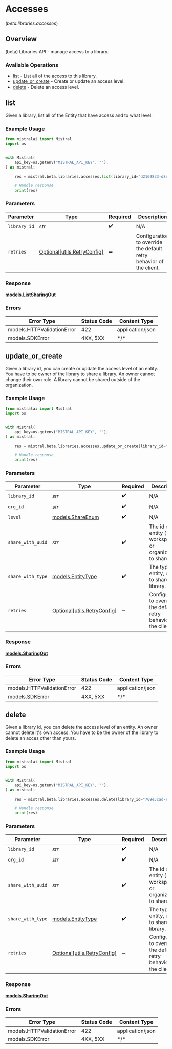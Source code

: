 # Accesses
(*beta.libraries.accesses*)

## Overview

(beta) Libraries API - manage access to a library.

### Available Operations

* [list](#list) - List all of the access to this library.
* [update_or_create](#update_or_create) - Create or update an access level.
* [delete](#delete) - Delete an access level.

## list

Given a library, list all of the Entity that have access and to what level.

### Example Usage

<!-- UsageSnippet language="python" operationID="libraries_share_list_v1" method="get" path="/v1/libraries/{library_id}/share" -->
```python
from mistralai import Mistral
import os


with Mistral(
    api_key=os.getenv("MISTRAL_API_KEY", ""),
) as mistral:

    res = mistral.beta.libraries.accesses.list(library_id="d2169833-d8e2-416e-a372-76518d3d99c2")

    # Handle response
    print(res)

```

### Parameters

| Parameter                                                           | Type                                                                | Required                                                            | Description                                                         |
| ------------------------------------------------------------------- | ------------------------------------------------------------------- | ------------------------------------------------------------------- | ------------------------------------------------------------------- |
| `library_id`                                                        | *str*                                                               | :heavy_check_mark:                                                  | N/A                                                                 |
| `retries`                                                           | [Optional[utils.RetryConfig]](../../models/utils/retryconfig.md)    | :heavy_minus_sign:                                                  | Configuration to override the default retry behavior of the client. |

### Response

**[models.ListSharingOut](../../models/listsharingout.md)**

### Errors

| Error Type                 | Status Code                | Content Type               |
| -------------------------- | -------------------------- | -------------------------- |
| models.HTTPValidationError | 422                        | application/json           |
| models.SDKError            | 4XX, 5XX                   | \*/\*                      |

## update_or_create

Given a library id, you can create or update the access level of an entity. You have to be owner of the library to share a library. An owner cannot change their own role. A library cannot be shared outside of the organization.

### Example Usage

<!-- UsageSnippet language="python" operationID="libraries_share_create_v1" method="put" path="/v1/libraries/{library_id}/share" -->
```python
from mistralai import Mistral
import os


with Mistral(
    api_key=os.getenv("MISTRAL_API_KEY", ""),
) as mistral:

    res = mistral.beta.libraries.accesses.update_or_create(library_id="36de3a24-5b1c-4c8f-9d84-d5642205a976", org_id="aadd9ae1-f285-4437-884a-091c77efa6fd", level="Viewer", share_with_uuid="0ae92ecb-21ed-47c5-9f7e-0b2cbe325a20", share_with_type="User")

    # Handle response
    print(res)

```

### Parameters

| Parameter                                                            | Type                                                                 | Required                                                             | Description                                                          |
| -------------------------------------------------------------------- | -------------------------------------------------------------------- | -------------------------------------------------------------------- | -------------------------------------------------------------------- |
| `library_id`                                                         | *str*                                                                | :heavy_check_mark:                                                   | N/A                                                                  |
| `org_id`                                                             | *str*                                                                | :heavy_check_mark:                                                   | N/A                                                                  |
| `level`                                                              | [models.ShareEnum](../../models/shareenum.md)                        | :heavy_check_mark:                                                   | N/A                                                                  |
| `share_with_uuid`                                                    | *str*                                                                | :heavy_check_mark:                                                   | The id of the entity (user, workspace or organization) to share with |
| `share_with_type`                                                    | [models.EntityType](../../models/entitytype.md)                      | :heavy_check_mark:                                                   | The type of entity, used to share a library.                         |
| `retries`                                                            | [Optional[utils.RetryConfig]](../../models/utils/retryconfig.md)     | :heavy_minus_sign:                                                   | Configuration to override the default retry behavior of the client.  |

### Response

**[models.SharingOut](../../models/sharingout.md)**

### Errors

| Error Type                 | Status Code                | Content Type               |
| -------------------------- | -------------------------- | -------------------------- |
| models.HTTPValidationError | 422                        | application/json           |
| models.SDKError            | 4XX, 5XX                   | \*/\*                      |

## delete

Given a library id, you can delete the access level of an entity. An owner cannot delete it's own access. You have to be the owner of the library to delete an acces other than yours.

### Example Usage

<!-- UsageSnippet language="python" operationID="libraries_share_delete_v1" method="delete" path="/v1/libraries/{library_id}/share" -->
```python
from mistralai import Mistral
import os


with Mistral(
    api_key=os.getenv("MISTRAL_API_KEY", ""),
) as mistral:

    res = mistral.beta.libraries.accesses.delete(library_id="709e3cad-9fb2-4f4e-bf88-143cf1808107", org_id="0814a235-c2d0-4814-875a-4b85f93d3dc7", share_with_uuid="b843cc47-ce8f-4354-8cfc-5fcd7fb2865b", share_with_type="User")

    # Handle response
    print(res)

```

### Parameters

| Parameter                                                            | Type                                                                 | Required                                                             | Description                                                          |
| -------------------------------------------------------------------- | -------------------------------------------------------------------- | -------------------------------------------------------------------- | -------------------------------------------------------------------- |
| `library_id`                                                         | *str*                                                                | :heavy_check_mark:                                                   | N/A                                                                  |
| `org_id`                                                             | *str*                                                                | :heavy_check_mark:                                                   | N/A                                                                  |
| `share_with_uuid`                                                    | *str*                                                                | :heavy_check_mark:                                                   | The id of the entity (user, workspace or organization) to share with |
| `share_with_type`                                                    | [models.EntityType](../../models/entitytype.md)                      | :heavy_check_mark:                                                   | The type of entity, used to share a library.                         |
| `retries`                                                            | [Optional[utils.RetryConfig]](../../models/utils/retryconfig.md)     | :heavy_minus_sign:                                                   | Configuration to override the default retry behavior of the client.  |

### Response

**[models.SharingOut](../../models/sharingout.md)**

### Errors

| Error Type                 | Status Code                | Content Type               |
| -------------------------- | -------------------------- | -------------------------- |
| models.HTTPValidationError | 422                        | application/json           |
| models.SDKError            | 4XX, 5XX                   | \*/\*                      |